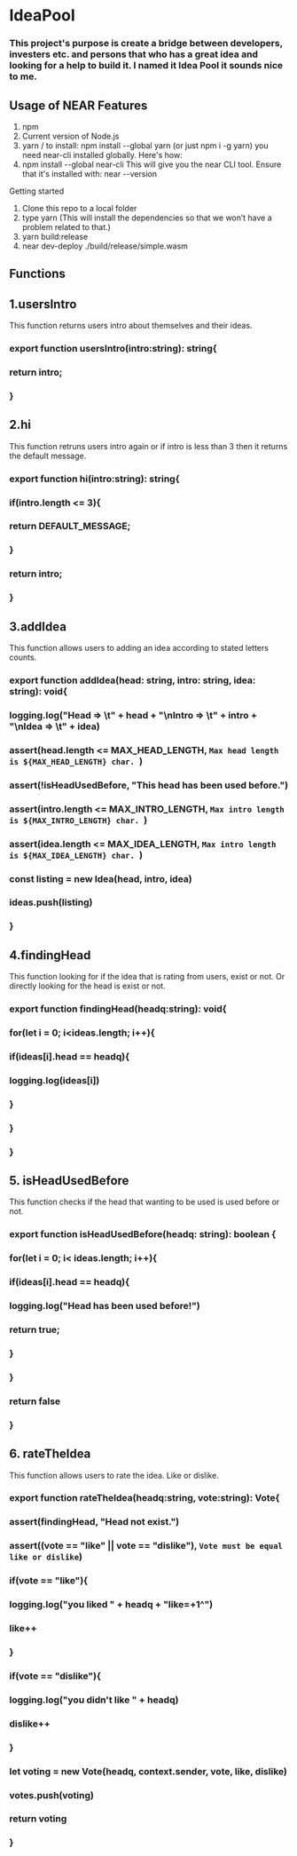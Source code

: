# IdeaPool

### This project's purpose is create a bridge between developers, investers etc. and persons that who has a great idea and looking for a help to build it. I named it Idea Pool it sounds nice to me.

## Usage of NEAR Features

1. npm
2. Current version of Node.js
3. yarn / to install: npm install --global yarn (or just npm i -g yarn) you need near-cli installed globally. Here's how:
4. npm install --global near-cli This will give you the near CLI tool. Ensure that it's installed with: near --version

Getting started
1. Clone this repo to a local folder
2. type yarn (This will install the dependencies so that we won’t have a problem related to that.)
3. yarn build:release
4. near dev-deploy ./build/release/simple.wasm

## Functions

## 1.usersIntro
This function returns users intro about themselves and their ideas.
###  export function usersIntro(intro:string): string{
  ### return intro;
### }

## 2.hi
This function retruns users intro again or if intro is less than 3 then it returns the default message.
### export function hi(intro:string): string{
###  if(intro.length <= 3){
###    return DEFAULT_MESSAGE;
###  }
###  return intro;
### }

## 3.addIdea
This function allows users to adding an idea according to stated letters counts.
### export function addIdea(head: string, intro: string, idea: string): void{
###  logging.log("Head => \t" + head + "\nIntro => \t" + intro + "\nIdea => \t" + idea)
###  assert(head.length <= MAX_HEAD_LENGTH, `Max head length is ${MAX_HEAD_LENGTH} char. `)
###  assert(!isHeadUsedBefore, "This head has been used before.")
###  assert(intro.length <= MAX_INTRO_LENGTH, `Max intro length is ${MAX_INTRO_LENGTH} char. `)
###  assert(idea.length <= MAX_IDEA_LENGTH, `Max intro length is ${MAX_IDEA_LENGTH} char. `)
###  const listing = new Idea(head, intro, idea)
###  ideas.push(listing)
### }

## 4.findingHead
This function looking for if the idea that is rating from users, exist or not. Or directly looking for the head is exist or not.
### export function findingHead(headq:string): void{
###  for(let i = 0; i<ideas.length; i++){
###    if(ideas[i].head == headq){  
###      logging.log(ideas[i])
###    }
###  }
### }

## 5. isHeadUsedBefore
This function checks if the head that wanting to be used is used before or not.
### export function isHeadUsedBefore(headq: string): boolean {
###  for(let i = 0; i< ideas.length; i++){
###   if(ideas[i].head == headq){
###     logging.log("Head has been used before!")
###      return true;
###    }
###  }  
###  return false
### }

## 6. rateTheIdea
This function allows users to rate the idea. Like or dislike.
### export function rateTheIdea(headq:string, vote:string): Vote{
###  assert(findingHead, "Head not exist.")
###  assert((vote == "like" || vote == "dislike"), `Vote must be equal like or dislike`)
###  if(vote == "like"){
###    logging.log("you liked " + headq + "like=+1^")
###    like++
###  }
###  if(vote == "dislike"){
###    logging.log("you didn't like " + headq)
###    dislike++
###  }
###  let voting = new Vote(headq, context.sender, vote, like, dislike)
###  votes.push(voting)
###  return voting
### }  
